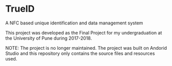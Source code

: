 # TrueID
A NFC based unique identification and data management system

This project was developed as the Final Project for my undergraduation at the University of Pune during 2017-2018.

NOTE: The project is no longer maintained. The project was built on Andorid Studio and this repository only contains the source files and resources used.
